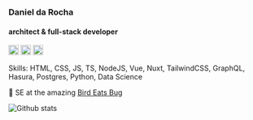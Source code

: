 ### Daniel da Rocha
#### architect & full-stack developer

[<img src='https://cdn.jsdelivr.net/npm/simple-icons@3.0.1/icons/linkedin.svg' alt='linkedin' height='20'>](https://www.linkedin.com/in/danrocha/)  [<img src='https://cdn.jsdelivr.net/npm/simple-icons@3.0.1/icons/instagram.svg' alt='instagram' height='20'>](https://www.instagram.com/danroc/) [<img src='https://cdn.jsdelivr.net/npm/simple-icons@3.0.1/icons/icloud.svg' alt='website' height='20'>](https://theforeignarchitect.com) 

Skills: HTML, CSS, JS, TS, NodeJS, Vue, Nuxt, TailwindCSS, GraphQL, Hasura, Postgres, Python, Data Science

🔭 SE at the amazing [Bird Eats Bug](https://birdeatsbug.com)

![Github stats](https://github-readme-stats.vercel.app/api?username=danrocha&show_icons=true)
